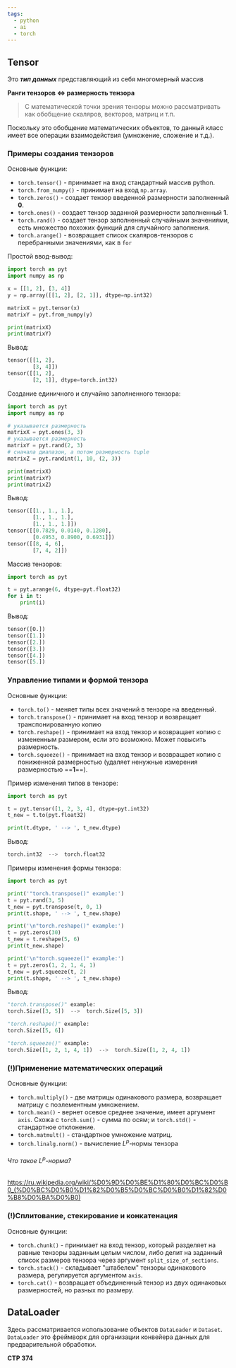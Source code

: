 ```yaml
---
tags:
  - python
  - ai
  - torch
---
```

## Tensor

Это ***тип данных*** представляющий из себя многомерный массив

**Ранги тензоров <=> размерность тензора**

> С математической точки зрения тензоры можно рассматривать как обобщение скаля­ров, векторов, матриц и т.п.

Поскольку это обобщение математических объектов, то данный класс имеет все операции взаимодействия (умножение, сложение и т.д.).

### Примеры создания тензоров

Основные функции:
-  `torch.tensor()` - принимает на вход стандартный массив python.
-  `torch.from_numpy()` - принимает на вход `np.array`.
-  `torch.zeros()` - создает тензор введенной размерности заполненный **0**.
-  `torch.ones()` - создает тензор заданной размерности заполненный **1**.
-  `torch.rand()` - создает тензор заполненный случайными значениями, есть множество похожих функций для случайного заполнения.
-  `torch.arange()` - возвращает список скаляров-тензоров с перебранными значениями, как в `for`

Простой ввод-вывод:
```python
import torch as pyt
import numpy as np

x = [[1, 2], [3, 4]]
y = np.array([[1, 2], [2, 1]], dtype=np.int32)

matrixX = pyt.tensor(x)
matrixY = pyt.from_numpy(y)

print(matrixX)
print(matrixY)
```

Вывод:
```python
tensor([[1, 2],
        [3, 4]])
tensor([[1, 2],
        [2, 1]], dtype=torch.int32)
```

Создание единичного и случайно заполненного тензора:
```python
import torch as pyt
import numpy as np

# указывается размерность
matrixX = pyt.ones(3, 3)
# указывается размерность
matrixY = pyt.rand(2, 3)
# сначала диапазон, а потом размерность tuple
matrixZ = pyt.randint(1, 10, (2, 3))

print(matrixX)
print(matrixY)
print(matrixZ)
```

Вывод:
```python
tensor([[1., 1., 1.],
        [1., 1., 1.],
        [1., 1., 1.]])
tensor([[0.7829, 0.0140, 0.1280],
        [0.4953, 0.8900, 0.6931]])
tensor([[8, 4, 6],
        [7, 4, 2]])
```

Массив тензоров:
```python
import torch as pyt

t = pyt.arange(6, dtype=pyt.float32)
for i in t:
	print(i)
```

Вывод:
```python
tensor([О.])
tensor([1.])
tensor([2.])
tensor([3.])
tensor([4.])
tensor([5.])
```

### Управление типами и формой тензора

Основные функции:
-  `torch.to()` - меняет типы всех значений в тензоре на введенный.
-  `torch.transpose()` - принимает на вход тензор и возвращает транспонированную копию
-  `torch.reshape()` - принимает на вход тензор и возвращает копию с измененным размером, если это возможно. Может повысить размерность.
-  `torch.squeeze()` - принимает на вход тензор и возвращает копию с пониженной размерностью (удаляет ненужные измерения размерностью ==**1**==). 

Пример изменения типов в тензоре:
```python
import torch as pyt

t = pyt.tensor([1, 2, 3, 4], dtype=pyt.int32)
t_new = t.to(pyt.float32)

print(t.dtype, ' --> ', t_new.dtype)
```

Вывод:
```python
torch.int32  -->  torch.float32
```

Примеры изменения формы тензора:
```python
import torch as pyt

print('"torch.transpose()" example:')
t = pyt.rand(3, 5)
t_new = pyt.transpose(t, 0, 1)
print(t.shape, ' --> ', t_new.shape)

print('\n"torch.reshape()" example:')
t = pyt.zeros(30)
t_new = t.reshape(5, 6)
print(t_new.shape)

print('\n"torch.squeeze()" example:')
t = pyt.zeros(1, 2, 1, 4, 1)
t_new = pyt.squeeze(t, 2)
print(t.shape, ' --> ', t_new.shape)
```

Вывод:
```python
"torch.transpose()" example:
torch.Size([3, 5])  -->  torch.Size([5, 3])

"torch.reshape()" example:
torch.Size([5, 6])

"torch.squeeze()" example:
torch.Size([1, 2, 1, 4, 1])  -->  torch.Size([1, 2, 4, 1])
```

###  (!)Применение математических операций

Основные функции:
-  `torch.multiply()` - две матрицы одинакового размера, возвращает матрицу с поэлементным умножением.
-  `torch.mean()` - вернет осевое среднее значение, имеет аргумент `axis`. Схожа с `torch.sum()` - сумма по осям;  и `torch.std()` - стандартное отклонение.
-  `torch.matmult()` - стандартное умножение матриц.
-  `torch.linalg.norm()` - вычисление $L^{p}$-нормы тензора
###### Что такое $L^{p}$-норма?
https://ru.wikipedia.org/wiki/%D0%9D%D0%BE%D1%80%D0%BC%D0%B0_(%D0%BC%D0%B0%D1%82%D0%B5%D0%BC%D0%B0%D1%82%D0%B8%D0%BA%D0%B0)
### (!)Сплитование, стекирование и конкатенация

Основные функции:
-  `torch.chunk()` - принимает на вход тензор, который разделяет на равные тензоры заданным целым числом, либо делит на заданный список размеров тензора через аргумент `split_size_of_sections`.
-  `torch.stack()` - складывает "штабелем" тензоры одинакового размера, регулируется аргументом `axis`.
-  `torch.cat()` - возвращает объединенный тензор из двух одинаковых размерностей, но разных по размеру.

## DataLoader

Здесь рассматривается использование объектов `DataLoader` и `Dataset`.
`DataLoader` это фреймворк для организации конвейера данных для предварительной обработки.

**СТР 374**
